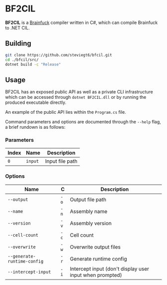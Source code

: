 # BF2CIL

**BF2CIL** is a [Brainfuck](https://en.wikipedia.org/wiki/Brainfuck) compiler written in C#, which can compile Brainfuck to .NET CIL.

## Building

```bash
git clone https://github.com/steviegt6/bfcil.git
cd ./bfcil/src/
dotnet build -c "Release"
```

## Usage

BF2CIL has an exposed public API as well as a private CLI infrastructure which can be accessed through `dotnet BF2CIL.dll` or by running the produced executable directly.

An example of the public API lies within the `Program.cs` file.

Command parameters and options are documented through the `--help` flag, a brief rundown is as follows:

### Parameters

|  Index  |  Name   |   Description   |
|---------|---------|-----------------|
|     `0` | `input` | Input file path |

### Options

|             Name            |   C  |                        Description                       |
|-----------------------------|------|----------------------------------------------------------|
| `--output`                  | `-o` | Output file path                                         |
| `--name`                    | `-n` | Assembly name                                            |
| `--version`                 | `-v` | Assembly version                                         |
| `--cell-count`              | `-c` | Cell count                                               |
| `--overwrite`               | `-w` | Overwrite output files                                   |
| `--generate-runtime-config` | `-r` | Generate runtime config                                  |
| `--intercept-input`         | `-i` | Intercept input (don't display user input when prompted) |
